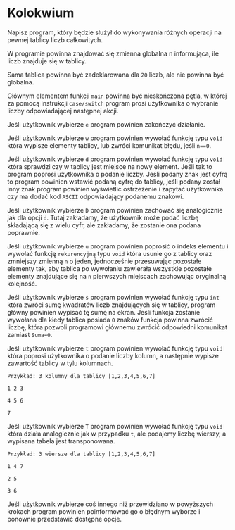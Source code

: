 # Kolokwium  

Napisz program, który będzie służył do wykonywania różnych operacji na pewnej tablicy liczb całkowitych.  

W programie powinna znajdować się zmienna globalna n informująca, ile liczb znajduje się w tablicy.  

Sama tablica powinna być zadeklarowana dla `20` liczb, ale nie powinna być globalna.  

Głównym elementem funkcji `main` powinna być nieskończona pętla, w której za pomocą instrukcji `case/switch` program prosi użytkownika o wybranie liczby odpowiadającej następnej akcji. 

 Jeśli użytkownik wybierze `e` program powinien zakończyć działanie.  

Jeśli użytkownik wybierze `w` program powinien wywołać funkcję typu `void` która wypisze elementy tablicy, lub zwróci komunikat błędu, jeśli `n==0`.  

Jeśli użytkownik wybierze `d` program powinien wywołać funkcję typu `void` która sprawdzi czy w tablicy jest miejsce na nowy element. Jeśli tak to program poprosi użytkownika o podanie liczby. Jeśli podany znak jest cyfrą to program powinien wstawić podaną cyfrę do tablicy, jeśli podany został inny znak program powinien wyświetlić ostrzeżenie i zapytać użytkownika czy ma dodać kod `ASCII` odpowiadający podanemu znakowi. 

Jeśli użytkownik wybierze `D` program powinien zachować się analogicznie jak dla opcji `d`. Tutaj zakładamy, że użytkownik może podać liczbę składającą się z wielu cyfr, ale zakładamy, że zostanie ona podana poprawnie. 

Jeśli użytkownik wybierze `u` program powinien poprosić o indeks elementu i wywołać funkcję `rekurencyjną` typu `void` która usunie go z tablicy oraz zmniejszy zmienną `n` o jeden, jednocześnie przesuwając pozostałe elementy tak, aby tablica po wywołaniu zawierała wszystkie pozostałe elementy znajdujące się na `n` pierwszych miejscach zachowując oryginalną kolejność.

Jeśli użytkownik wybierze `s` program powinien wywołać funkcję typu `int` która zwróci sumę kwadratów liczb znajdujących się w tablicy, program główny powinien wypisać tę sumę na ekran. Jeśli funkcja zostanie wywołana dla kiedy tablica posiada `0` znaków funkcja powinna zwrócić liczbę, która pozwoli programowi głównemu zwrócić odpowiedni komunikat zamiast `Suma=0`. 

Jeśli użytkownik wybierze `t` program powinien wywołać funkcję typu `void` która poprosi użytkownika o podanie liczby kolumn, a następnie wypisze zawartość tablicy w tylu kolumnach. 

```
Przykład: 3 kolumny dla tablicy [1,2,3,4,5,6,7] 

1 2 3 

4 5 6 

7 

``` 

Jeśli użytkownik wybierze `T` program powinien wywołać funkcję typu `void` która działa analogicznie jak w przypadku `t`, ale podajemy liczbę wierszy, a wypisana tabela jest transponowana. 

```
Przykład: 3 wiersze dla tablicy [1,2,3,4,5,6,7] 

1 4 7 

2 5 

3 6 

```  

Jeśli użytkownik wybierze coś innego niż przewidziano w powyższych krokach program powinien poinformować go o błędnym wyborze i ponownie przedstawić dostępne opcje. 

 